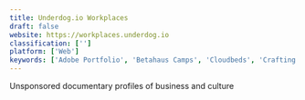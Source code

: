```yaml
---
title: Underdog.io Workplaces
draft: false 
website: https://workplaces.underdog.io
classification: ['']
platform: ['Web']
keywords: ['Adobe Portfolio', 'Betahaus Camps', 'Cloudbeds', 'Crafting Your UX Portfolio', 'Creative Portfolios', 'Firefly', 'Harvest', 'Kredo iPad Portfolio', 'ManicTime', 'MediaGoblin', 'Mural', 'Power Vessel', 'Stormboard', 'Viator', 'VirtualConcierge', 'Workplace', 'hr']
---
```

Unsponsored documentary profiles of business and culture